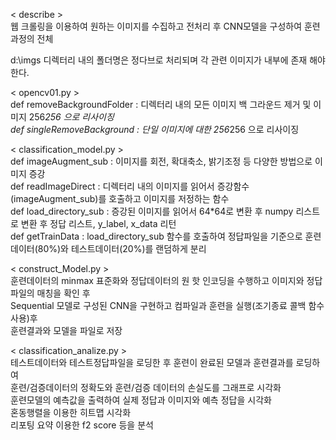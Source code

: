 < describe >  
웹 크롤링을 이용하여 원하는 이미지를 수집하고 전처리 후 CNN모델을 구성하여 훈련과정의 전체

d:\imgs 디렉터리 내의 폴더명은 정다브로 처리되며 각 관련 이미지가 내부에 존재 해야한다.

< opencv01.py >  
def removeBackgroundFolder : 디렉터리 내의 모든 이미지 백 그라운드 제거 및 이미지 256*256 으로 리사이징  
def singleRemoveBackground : 단일 이미지에 대한 256*256 으로 리사이징
              
< classification_model.py >  
def imageAugment_sub : 이미지를 회전, 확대축소, 밝기조정 등 다양한 방법으로 이미지 증강  
def readImageDirect : 디렉터리 내의 이미지를 읽어서 증강함수(imageAugment_sub)를 호출하고 이미지를 저정하는 함수  
def load_directory_sub : 증강된 이미지를 읽어서 64*64로 변환 후 numpy 리스트로 변환 후 정답 리스트, y_label, x_data 리턴  
def getTrainData : load_directory_sub 함수를 호출하여 정답파일을 기준으로 훈련데이터(80%)와 테스트데이터(20%)를 랜덤하게 분리
                          
< construct_Model.py >  
훈련데이터의 minmax 표준화와 정답데이터의 원 핫 인코딩을 수행하고 이미지와 정답파일의 매칭을 확인 후  
Sequential 모델로 구성된 CNN을 구현하고 컴파일과 훈련을 실행(조기종료 콜백 함수 사용)후  
훈련결과와 모델을 파일로 저장

< classification_analize.py >  
테스트데이터와 테스트정답파일을 로딩한 후 훈련이 완료된 모델과 훈련결과를 로딩하여  
훈련/검증데이터의 정확도와 훈련/검증 데이터의 손실도를 그래프로 시각화  
훈련모델의 예측값을 출력하여 실제 정답과 이미지와 예측 정답을 시각화  
혼동행렬을 이용한 히트맵 시각화  
리포팅 요약 이용한 f2 score 등을 분석  

